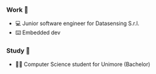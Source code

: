 ### Work 👷

- 💻 Junior software engineer for Datasensing S.r.l.
- ⌨️ Embedded dev

### Study 📙
- 👨‍🎓 Computer Science student for Unimore (Bachelor)

<!--
**fmarzo/fmarzo** is a ✨ _special_ ✨ repository because its `README.md` (this file) appears on your GitHub profile.

Here are some ideas to get you started:

- 🔭 I’m currently working on ...
- 🌱 I’m currently learning ...
- 👯 I’m looking to collaborate on ...
- 🤔 I’m looking for help with ...
- 💬 Ask me about ...
- 📫 How to reach me: ...
- 😄 Pronouns: ...
- ⚡ Fun fact: ...
-->
